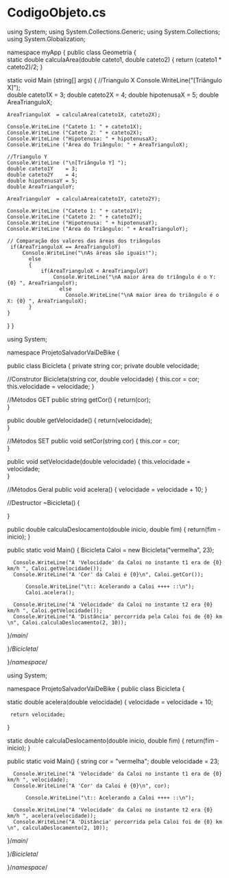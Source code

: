 # CodigoObjeto.cs

using System;
using System.Collections.Generic;
using System.Collections;
using System.Globalization;

namespace myApp
{ 
  public class Geometria
  {  
   static double calculaArea(double cateto1, double cateto2)
   {
     return (cateto1 * cateto2)/2;
   }

   static void Main (string[] args)
   {
    //Triangulo X
    Console.WriteLine("[Triângulo X]");  
    double cateto1X    = 3;
    double cateto2X    = 4;
    double hipotenusaX = 5;
    double AreaTrianguloX;
  
    AreaTrianguloX  = calculaArea(cateto1X, cateto2X);
  
    Console.WriteLine ("Cateto 1: " + cateto1X);
    Console.WriteLine ("Cateto 2: " + cateto2X);
    Console.WriteLine ("Hipotenusa: " + hipotenusaX);
    Console.WriteLine ("Área do Triângulo: " + AreaTrianguloX);

    //Triangulo Y
    Console.WriteLine ("\n[Triângulo Y] ");
    double cateto1Y    = 3;
    double cateto2Y    = 4;
    double hipotenusaY = 5;
    double AreaTrianguloY;

    AreaTrianguloY  = calculaArea(cateto1Y, cateto2Y);
  
    Console.WriteLine ("Cateto 1: " + cateto1Y);
    Console.WriteLine ("Cateto 2: " + cateto2Y);
    Console.WriteLine ("Hipotenusa: " + hipotenusaY);
    Console.WriteLine ("Área do Triângulo: " + AreaTrianguloY);

    // Comparação dos valores das áreas dos triângulos
     if(AreaTrianguloX == AreaTrianguloY)
         Console.WriteLine("\nAs áreas são iguais!");
           else
           {
               if(AreaTrianguloX < AreaTrianguloY)      
                   Console.WriteLine("\nA maior área do triângulo é o Y: {0} ", AreaTrianguloY);
                     else
                       Console.WriteLine("\nA maior área do triângulo é o X: {0} ", AreaTrianguloX);
           }      
    }
  }
}




using System;

namespace ProjetoSalvadorVaiDeBike
{ 

 public class Bicicleta
 {
   private string cor;
   private double velocidade;
  
   //Construtor
   Bicicleta(string cor, double velocidade)
   {
     this.cor        = cor;
     this.velocidade = velocidade;
   } 

   //Métodos GET
   public string getCor()
   {
      return(cor);     
   }

   public double getVelocidade()
   {
      return(velocidade);     
   }

   //Métodos SET
   public void setCor(string cor)
   {
     this.cor = cor;    
   }

   public void setVelocidade(double velocidade)
   {
     this.velocidade = velocidade;    
   }
     
   //Métodos Geral
   public void acelera()
   {
     velocidade = velocidade + 10; 
   } 
 
   //Destructor
   ~Bicicleta()
   {
     
   } 

   public double calculaDeslocamento(double inicio, double fim)
   {
     return(fim - inicio); 
   }


   public static void Main()
   {
      Bicicleta Caloi = new Bicicleta("vermelha", 23);
    
      Console.WriteLine("A 'Velocidade' da Caloi no instante t1 era de {0} km/h ", Caloi.getVelocidade()); 
      Console.WriteLine("A 'Cor' da Caloi é {0}\n", Caloi.getCor()); 

          Console.WriteLine("\t:: Acelerando a Caloi ++++ ::\n");
          Caloi.acelera();

      Console.WriteLine("A 'Velocidade' da Caloi no instante t2 era {0} km/h ", Caloi.getVelocidade()); 
      Console.WriteLine("A 'Distância' percorrida pela Caloi foi de {0} km \n", Caloi.calculaDeslocamento(2, 10)); 
    
   }/*main*/

 }/*Bicicleta*/

}/*namespace*/



using System;

namespace ProjetoSalvadorVaiDeBike
{ 
 public class Bicicleta
 {
     
   static double acelera(double velocidade)
   {
     velocidade = velocidade + 10; 

     return velocidade;
   } 
 
   static double calculaDeslocamento(double inicio, double fim)
   {
     return(fim - inicio); 
   }

   public static void Main()
   {
      string cor = "vermelha";
      double velocidade = 23; 

      Console.WriteLine("A 'Velocidade' da Caloi no instante t1 era de {0} km/h ", velocidade); 
      Console.WriteLine("A 'Cor' da Caloi é {0}\n", cor); 

          Console.WriteLine("\t:: Acelerando a Caloi ++++ ::\n");

      Console.WriteLine("A 'Velocidade' da Caloi no instante t2 era {0} km/h ", acelera(velocidade)); 
      Console.WriteLine("A 'Distância' percorrida pela Caloi foi de {0} km \n", calculaDeslocamento(2, 10)); 
    
   }/*main*/

 }/*Bicicleta*/

}/*namespace*/
